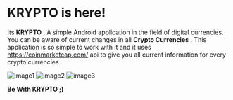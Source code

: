# KRYPTO is here!

Its **KRYPTO** , A simple Android application in the field of digital currencies.
You can be aware of current changes in all **Crypto Currencies** . 
This application is so simple to work with it and it uses https://coinmarketcap.com/ api to give you all current information for every crypto currencies .

![image1](https://user-images.githubusercontent.com/56608616/139844345-92a9b6a9-4089-4cbb-b9bf-b9a44b5c7d5e.jpeg)
![image2](https://user-images.githubusercontent.com/56608616/139844360-178ff32d-07d4-4327-93de-ba7f53066c6c.jpeg)
![image3](https://user-images.githubusercontent.com/56608616/139844382-a4684b13-5a8e-42ae-bfc1-4fb645ff2710.jpeg)

**Be With KRYPTO ;)**

